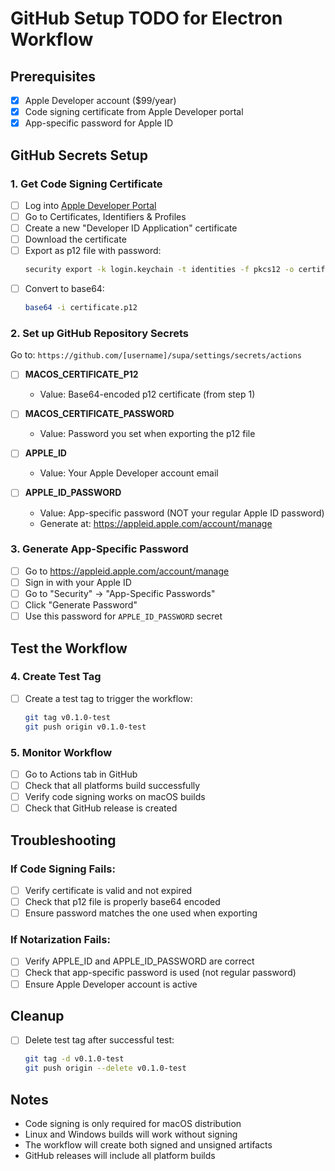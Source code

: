 # GitHub Setup TODO for Electron Workflow

## Prerequisites
- [x] Apple Developer account ($99/year)
- [x] Code signing certificate from Apple Developer portal
- [x] App-specific password for Apple ID

## GitHub Secrets Setup

### 1. **Get Code Signing Certificate**
- [ ] Log into [Apple Developer Portal](https://developer.apple.com/account/)
- [ ] Go to Certificates, Identifiers & Profiles
- [ ] Create a new "Developer ID Application" certificate
- [ ] Download the certificate
- [ ] Export as p12 file with password:
  ```bash
  security export -k login.keychain -t identities -f pkcs12 -o certificate.p12
  ```
- [ ] Convert to base64:
  ```bash
  base64 -i certificate.p12
  ```

### 2. **Set up GitHub Repository Secrets**
Go to: `https://github.com/[username]/supa/settings/secrets/actions`

- [ ] **MACOS_CERTIFICATE_P12**
  - Value: Base64-encoded p12 certificate (from step 1)
  
- [ ] **MACOS_CERTIFICATE_PASSWORD**
  - Value: Password you set when exporting the p12 file
  
- [ ] **APPLE_ID**
  - Value: Your Apple Developer account email
  
- [ ] **APPLE_ID_PASSWORD**
  - Value: App-specific password (NOT your regular Apple ID password)
  - Generate at: https://appleid.apple.com/account/manage

### 3. **Generate App-Specific Password**
- [ ] Go to https://appleid.apple.com/account/manage
- [ ] Sign in with your Apple ID
- [ ] Go to "Security" → "App-Specific Passwords"
- [ ] Click "Generate Password"
- [ ] Use this password for `APPLE_ID_PASSWORD` secret

## Test the Workflow

### 4. **Create Test Tag**
- [ ] Create a test tag to trigger the workflow:
  ```bash
  git tag v0.1.0-test
  git push origin v0.1.0-test
  ```

### 5. **Monitor Workflow**
- [ ] Go to Actions tab in GitHub
- [ ] Check that all platforms build successfully
- [ ] Verify code signing works on macOS builds
- [ ] Check that GitHub release is created

## Troubleshooting

### If Code Signing Fails:
- [ ] Verify certificate is valid and not expired
- [ ] Check that p12 file is properly base64 encoded
- [ ] Ensure password matches the one used when exporting

### If Notarization Fails:
- [ ] Verify APPLE_ID and APPLE_ID_PASSWORD are correct
- [ ] Check that app-specific password is used (not regular password)
- [ ] Ensure Apple Developer account is active

## Cleanup
- [ ] Delete test tag after successful test:
  ```bash
  git tag -d v0.1.0-test
  git push origin --delete v0.1.0-test
  ```

## Notes
- Code signing is only required for macOS distribution
- Linux and Windows builds will work without signing
- The workflow will create both signed and unsigned artifacts
- GitHub releases will include all platform builds 